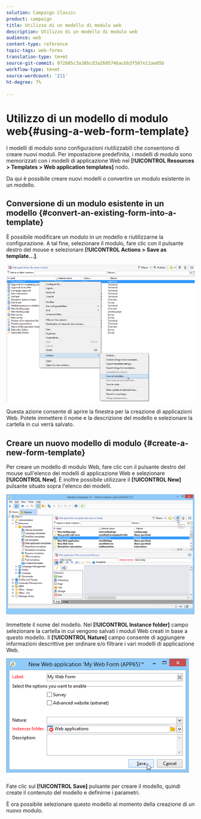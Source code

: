 ```yaml
---
solution: Campaign Classic
product: campaign
title: Utilizzo di un modello di modulo web
description: Utilizzo di un modello di modulo web
audience: web
content-type: reference
topic-tags: web-forms
translation-type: tm+mt
source-git-commit: 972885c3a38bcd3a260574bacbb3f507e11ae05b
workflow-type: tm+mt
source-wordcount: '211'
ht-degree: 7%

---
```



# Utilizzo di un modello di modulo web{#using-a-web-form-template}

I modelli di modulo sono configurazioni riutilizzabili che consentono di creare nuovi moduli. Per impostazione predefinita, i modelli di modulo sono memorizzati con i modelli di applicazione Web nel **[!UICONTROL Resources > Templates > Web application templates]** nodo.

Da qui è possibile creare nuovi modelli o convertire un modulo esistente in un modello.

## Conversione di un modulo esistente in un modello {#convert-an-existing-form-into-a-template}

È possibile modificare un modulo in un modello e riutilizzarne la configurazione. A tal fine, selezionare il modulo, fare clic con il pulsante destro del mouse e selezionare **[!UICONTROL Actions > Save as template...]**.

![](assets/s_ncs_admin_survey_saveastemplate.png)

Questa azione consente di aprire la finestra per la creazione di applicazioni Web. Potete immettere il nome e la descrizione del modello e selezionare la cartella in cui verrà salvato.

## Creare un nuovo modello di modulo {#create-a-new-form-template}

Per creare un modello di modulo Web, fare clic con il pulsante destro del mouse sull&#39;elenco dei modelli di applicazione Web e selezionare **[!UICONTROL New]**. È inoltre possibile utilizzare il **[!UICONTROL New]** pulsante situato sopra l&#39;elenco dei modelli.

![](assets/s_ncs_admin_survey_createtemplate.png)

Immettete il nome del modello. Nel **[!UICONTROL Instance folder]** campo selezionare la cartella in cui vengono salvati i moduli Web creati in base a questo modello. Il **[!UICONTROL Nature]** campo consente di aggiungere informazioni descrittive per ordinare e/o filtrare i vari modelli di applicazione Web.

![](assets/s_ncs_admin_survey_createtemplate_details.png)

Fate clic sul **[!UICONTROL Save]** pulsante per creare il modello, quindi create il contenuto del modello e definirne i parametri.

È ora possibile selezionare questo modello al momento della creazione di un nuovo modulo.

